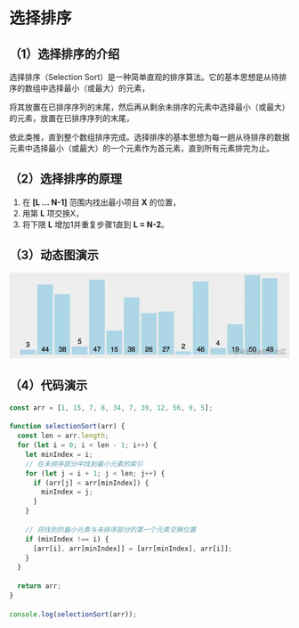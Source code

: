 # 选择排序

## （1）选择排序的介绍

选择排序（Selection Sort）是一种简单直观的排序算法。它的基本思想是从待排序的数组中选择最小（或最大）的元素，

将其放置在已排序序列的末尾，然后再从剩余未排序的元素中选择最小（或最大）的元素，放置在已排序序列的末尾，

依此类推，直到整个数组排序完成。选择排序的基本思想为每一趟从待排序的数据元素中选择最小（或最大）的一个元素作为首元素，直到所有元素排完为止。

## （2）选择排序的原理

1. 在 **[L ... N-1]** 范围内找出最小项目 **X** 的位置，
2. 用第 **L** 项交换X，
3. 将下限 **L** 增加1并重复步骤1直到 **L = N-2**。

## （3）动态图演示

![4.jpg](../../public/selection.awebp)

## （4）代码演示

```js
const arr = [1, 15, 7, 8, 34, 7, 39, 12, 56, 9, 5];

function selectionSort(arr) {
  const len = arr.length;
  for (let i = 0; i < len - 1; i++) {
    let minIndex = i;
    // 在未排序部分中找到最小元素的索引
    for (let j = i + 1; j < len; j++) {
      if (arr[j] < arr[minIndex]) {
        minIndex = j;
      }
    }

    // 将找到的最小元素与未排序部分的第一个元素交换位置
    if (minIndex !== i) {
      [arr[i], arr[minIndex]] = [arr[minIndex], arr[i]];
    }
  }

  return arr;
}

console.log(selectionSort(arr));
```
